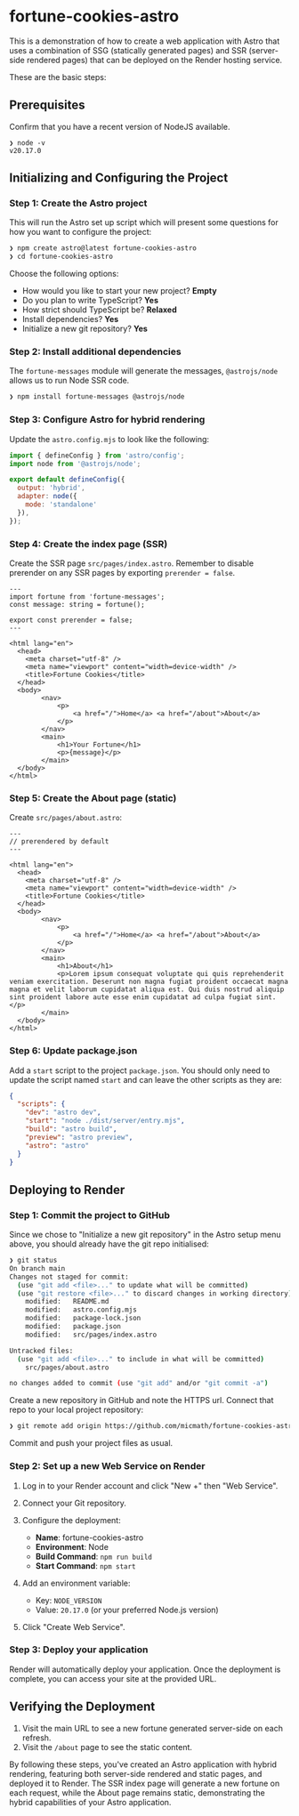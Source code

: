 # fortune-cookies-astro

This is a demonstration of how to create a web application with Astro that uses a combination of SSG (statically generated pages) and SSR (server-side rendered pages) that can be deployed on the Render hosting service.

These are the basic steps:

## Prerequisites

Confirm that you have a recent version of NodeJS available.

```
❯ node -v                                   
v20.17.0
```

## Initializing and Configuring the Project

### Step 1: Create the Astro project

This will run the Astro set up script which will present some questions for how you want to configure the project:

```bash
❯ npm create astro@latest fortune-cookies-astro
❯ cd fortune-cookies-astro
```

Choose the following options:

- How would you like to start your new project? **Empty**
- Do you plan to write TypeScript? **Yes**
- How strict should TypeScript be? **Relaxed**
- Install dependencies? **Yes**
- Initialize a new git repository? **Yes**

### Step 2: Install additional dependencies

The `fortune-messages` module will generate the messages, `@astrojs/node` allows us to run Node SSR code.

```bash
❯ npm install fortune-messages @astrojs/node
```

### Step 3: Configure Astro for hybrid rendering

Update the `astro.config.mjs` to look like the following:

```javascript
import { defineConfig } from 'astro/config';
import node from '@astrojs/node';

export default defineConfig({
  output: 'hybrid',
  adapter: node({
    mode: 'standalone'
  }),
});
```

### Step 4: Create the index page (SSR)

Create the SSR page `src/pages/index.astro`. Remember to disable prerender on any SSR pages by exporting `prerender = false`.

```astro
---
import fortune from 'fortune-messages';
const message: string = fortune();

export const prerender = false;
---

<html lang="en">
  <head>
    <meta charset="utf-8" />
    <meta name="viewport" content="width=device-width" />
    <title>Fortune Cookies</title>
  </head>
  <body>
		<nav>
			<p>
				<a href="/">Home</a> <a href="/about">About</a>
			</p>
		</nav>
		<main>
			<h1>Your Fortune</h1>
			<p>{message}</p>
		</main>
  </body>
</html>
```

### Step 5: Create the About page (static)

Create `src/pages/about.astro`:

```astro
---
// prerendered by default
---

<html lang="en">
  <head>
    <meta charset="utf-8" />
    <meta name="viewport" content="width=device-width" />
    <title>Fortune Cookies</title>
  </head>
  <body>
		<nav>
			<p>
				<a href="/">Home</a> <a href="/about">About</a>
			</p>
		</nav>
		<main>
			<h1>About</h1>
			<p>Lorem ipsum consequat voluptate qui quis reprehenderit veniam exercitation. Deserunt non magna fugiat proident occaecat magna magna et velit laborum cupidatat aliqua est. Qui duis nostrud aliquip sint proident labore aute esse enim cupidatat ad culpa fugiat sint.</p>
		</main>
  </body>
</html>
```

### Step 6: Update package.json

Add a `start` script to the project `package.json`. You should only need to update the script named `start` and can leave the other scripts as they are:

```json
{
  "scripts": {
    "dev": "astro dev",
    "start": "node ./dist/server/entry.mjs",
    "build": "astro build",
    "preview": "astro preview",
    "astro": "astro"
  }
}
```

## Deploying to Render

### Step 1: Commit the project to GitHub

Since we chose to "Initialize a new git repository" in the Astro setup menu above, you should already have the git repo initialised:

```bash
❯ git status                                                
On branch main
Changes not staged for commit:
  (use "git add <file>..." to update what will be committed)
  (use "git restore <file>..." to discard changes in working directory)
	modified:   README.md
	modified:   astro.config.mjs
	modified:   package-lock.json
	modified:   package.json
	modified:   src/pages/index.astro

Untracked files:
  (use "git add <file>..." to include in what will be committed)
	src/pages/about.astro

no changes added to commit (use "git add" and/or "git commit -a")
```

Create a new repository in GitHub and note the HTTPS url. Connect that repo to your local project repository:

```bash
❯ git remote add origin https://github.com/micmath/fortune-cookies-astro.git
```

Commit and push your project files as usual.

### Step 2: Set up a new Web Service on Render

1. Log in to your Render account and click "New +" then "Web Service".

2. Connect your Git repository.

3. Configure the deployment:
   - **Name**: fortune-cookies-astro
   - **Environment**: Node
   - **Build Command**: `npm run build`
   - **Start Command**: `npm start`

4. Add an environment variable:
   - Key: `NODE_VERSION`
   - Value: `20.17.0` (or your preferred Node.js version)

5. Click "Create Web Service".

### Step 3: Deploy your application

Render will automatically deploy your application. Once the deployment is complete, you can access your site at the provided URL.

## Verifying the Deployment

1. Visit the main URL to see a new fortune generated server-side on each refresh.
2. Visit the `/about` page to see the static content.

By following these steps, you've created an Astro application with hybrid rendering, featuring both server-side rendered and static pages, and deployed it to Render. The SSR index page will generate a new fortune on each request, while the About page remains static, demonstrating the hybrid capabilities of your Astro application.